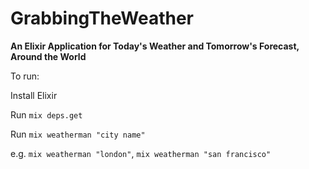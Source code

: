 # GrabbingTheWeather

**An Elixir Application for Today's Weather and Tomorrow's Forecast, Around the World**

To run:

Install Elixir

Run `mix deps.get`

Run `mix weatherman "city name"`

e.g. `mix weatherman "london"`, `mix weatherman "san francisco"`
